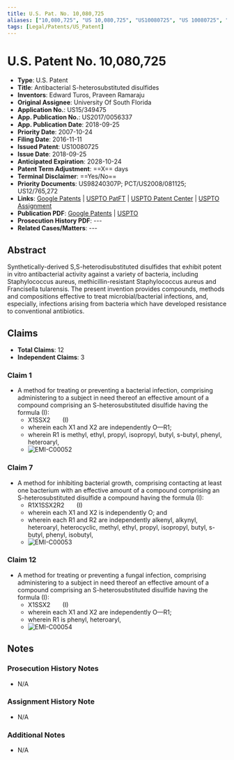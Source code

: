 ```yaml
---
title: U.S. Pat. No. 10,080,725
aliases: ["10,080,725", "US 10,080,725", "US10080725", "US 10080725", "’725", "’725 Patent", "15/349,475", "US15/349475", "US15/349,475", "US 15/349475", "US 15/349,475"]
tags: [Legal/Patents/US_Patent]
---
```

# U.S. Patent No. 10,080,725
- **Type**: U.S. Patent
- **Title**: Antibacterial S-heterosubstituted disulfides
- **Inventors**: Edward Turos, Praveen Ramaraju
- **Original Assignee**: University Of South Florida
- **Application No.**: US15/349475
- **App. Publication No.**: US2017/0056337
- **App. Publication Date**: 2018-09-25
- **Priority Date**: 2007-10-24
- **Filing Date**: 2016-11-11
- **Issued Patent**: US10080725
- **Issue Date**: 2018-09-25
- **Anticipated Expiration**: 2028-10-24
- **Patent Term Adjustment**: ==X== days
- **Terminal Disclaimer**: ==Yes/No==
- **Priority Documents**: US98240307P; PCT/US2008/081125; US12/765,272
- **Links**: [Google Patents](https://patents.google.com/patent/US10080725) | [USPTO PatFT](https://patft.uspto.gov/netacgi/nph-Parser?Sect1=PTO1&Sect2=HITOFF&p=1&u=/netahtml/PTO/srchnum.html&r=1&f=G&l=50&d=PALL&s1=10080725.PN.) | [USPTO Patent Center](https://patentcenter.uspto.gov/#!/applications/15349475) | [USPTO Assignment](https://assignment.uspto.gov/patent/index.html#/patent/search/resultAbstract?id=10080725&type=patNum)
- **Publication PDF**: [Google Patents](https://patentimages.storage.googleapis.com/00/67/34/5a4cf44cbd6e89/US10080725.pdf) | [USPTO](https:/pimg-fpiw.uspto.gov/fdd/25/807/100/0.pdf)
- **Prosecution History PDF**: ---
- **Related Cases/Matters**: ---

## Abstract

Synthetically-derived S,S-heterodisubstituted disulfides that exhibit potent in vitro antibacterial activity against a variety of bacteria, including Staphylococcus aureus, methicillin-resistant Staphylococcus aureus and Francisella tularensis. The present invention provides compounds, methods and compositions effective to treat microbial/bacterial infections, and, especially, infections arising from bacteria which have developed resistance to conventional antibiotics.


##  Claims
- **Total Claims**: 12
- **Independent Claims**: 3

### Claim 1
- A method for treating or preventing a bacterial infection, comprising administering to a subject in need thereof an effective amount of a compound comprising an S-heterosubstituted disulfide having the formula (I):
	-  X1SSX2  (I)
	- wherein each X1 and X2 are independently O—R1;
	- wherein R1 is methyl, ethyl, propyl, isopropyl, butyl, s-butyl, phenyl, heteroaryl,
	- ![EMI-C00052](https://patentimages.storage.googleapis.com/52/c3/9c/c21d240b51de02/US10080725-20180925-C00052.png)
### Claim 7
- A method for inhibiting bacterial growth, comprising contacting at least one bacterium with an effective amount of a compound comprising an S-heterosubstituted disulfide a compound having the formula (I):
	-  R1X1SSX2R2  (I)
	- wherein each X1 and X2 is independently O; and
	- wherein each R1 and R2 are independently alkenyl, alkynyl, heteroaryl, heterocyclic, methyl, ethyl, propyl, isopropyl, butyl, s-butyl, phenyl, isobutyl,
	- ![EMI-C00053](https://patentimages.storage.googleapis.com/37/ca/ab/0855861d9931c1/US10080725-20180925-C00053.png)
### Claim 12
- A method for treating or preventing a fungal infection, comprising administering to a subject in need thereof an effective amount of a compound comprising an S-heterosubstituted disulfide having the formula (I):
	-  X1SSX2  (I)
	- wherein each X1 and X2 are independently O—R1;
	- wherein R1 is phenyl, heteroaryl,
	- ![EMI-C00054](https://patentimages.storage.googleapis.com/29/de/fa/ea2636a5f6e144/US10080725-20180925-C00054.png)

## Notes
### Prosecution History Notes
- N/A

### Assignment History Note
- N/A

### Additional Notes
- N/A
